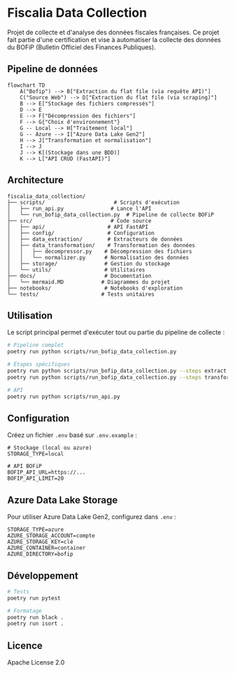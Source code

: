 # Fiscalia Data Collection

Projet de collecte et d'analyse des données fiscales françaises. Ce projet fait partie d'une certification et vise à automatiser la collecte des données du BOFiP (Bulletin Officiel des Finances Publiques).

## Pipeline de données

```mermaid
flowchart TD
    A("Bofip") --> B["Extraction du flat file (via requête API)"]
    C("Source Web") --> D["Extraction du flat file (via scraping)"]
    B --> E["Stockage des fichiers compressés"]
    D --> E
    E --> F["Décompression des fichiers"]
    F --> G{"Choix d'environnement"}
    G -- Local --> H["Traitement local"]
    G -- Azure --> I["Azure Data Lake Gen2"]
    H --> J["Transformation et normalisation"]
    I --> J
    J --> K[(Stockage dans une BDD)]
    K --> L["API CRUD (FastAPI)"]
```

## Architecture

```
fiscalia_data_collection/
├── scripts/                      # Scripts d'exécution
│   ├── run_api.py               # Lance l'API
│   └── run_bofip_data_collection.py  # Pipeline de collecte BOFiP
├── src/                         # Code source
│   ├── api/                    # API FastAPI
│   ├── config/                 # Configuration
│   ├── data_extraction/        # Extracteurs de données
│   ├── data_transformation/    # Transformation des données
│   │   ├── decompressor.py    # Décompression des fichiers
│   │   └── normalizer.py      # Normalisation des données
│   ├── storage/               # Gestion du stockage
│   └── utils/                 # Utilitaires
├── docs/                      # Documentation
│   └── mermaid.MD            # Diagrammes du projet
├── notebooks/                 # Notebooks d'exploration
└── tests/                    # Tests unitaires
```

## Utilisation

Le script principal permet d'exécuter tout ou partie du pipeline de collecte :

```bash
# Pipeline complet
poetry run python scripts/run_bofip_data_collection.py

# Étapes spécifiques
poetry run python scripts/run_bofip_data_collection.py --steps extract decompress
poetry run python scripts/run_bofip_data_collection.py --steps transform

# API
poetry run python scripts/run_api.py
```

## Configuration

Créez un fichier `.env` basé sur `.env.example` :

```env
# Stockage (local ou azure)
STORAGE_TYPE=local

# API BOFiP
BOFIP_API_URL=https://...
BOFIP_API_LIMIT=20
```

## Azure Data Lake Storage

Pour utiliser Azure Data Lake Gen2, configurez dans `.env` :

```env
STORAGE_TYPE=azure
AZURE_STORAGE_ACCOUNT=compte
AZURE_STORAGE_KEY=clé
AZURE_CONTAINER=container
AZURE_DIRECTORY=bofip
```

## Développement

```bash
# Tests
poetry run pytest

# Formatage
poetry run black .
poetry run isort .
```

## Licence

Apache License 2.0